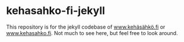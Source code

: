 kehasahko-fi-jekyll
===================

This repository is for the jekyll codebase of www.kehäsähkö.fi or www.kehasahko.fi. Not much to see here, but feel free to look around.
